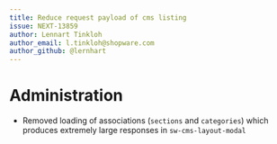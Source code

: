 ```yaml
---
title: Reduce request payload of cms listing
issue: NEXT-13859
author: Lennart Tinkloh
author_email: l.tinkloh@shopware.com 
author_github: @lernhart
---
```

# Administration
* Removed loading of associations (`sections` and `categories`) which produces extremely large responses in `sw-cms-layout-modal`

